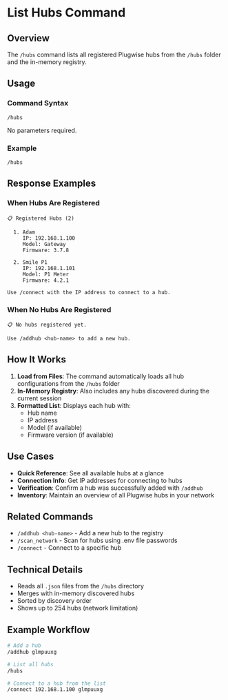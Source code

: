 # List Hubs Command

## Overview

The `/hubs` command lists all registered Plugwise hubs from the `/hubs` folder and the in-memory registry.

## Usage

### Command Syntax

```
/hubs
```

No parameters required.

### Example

```
/hubs
```

## Response Examples

### When Hubs Are Registered

```
📋 Registered Hubs (2)

  1. Adam
     IP: 192.168.1.100
     Model: Gateway
     Firmware: 3.7.8

  2. Smile P1
     IP: 192.168.1.101
     Model: P1 Meter
     Firmware: 4.2.1

Use /connect with the IP address to connect to a hub.
```

### When No Hubs Are Registered

```
📋 No hubs registered yet.

Use /addhub <hub-name> to add a new hub.
```

## How It Works

1. **Load from Files**: The command automatically loads all hub configurations from the `/hubs` folder
2. **In-Memory Registry**: Also includes any hubs discovered during the current session
3. **Formatted List**: Displays each hub with:
   - Hub name
   - IP address
   - Model (if available)
   - Firmware version (if available)

## Use Cases

- **Quick Reference**: See all available hubs at a glance
- **Connection Info**: Get IP addresses for connecting to hubs
- **Verification**: Confirm a hub was successfully added with `/addhub`
- **Inventory**: Maintain an overview of all Plugwise hubs in your network

## Related Commands

- `/addhub <hub-name>` - Add a new hub to the registry
- `/scan_network` - Scan for hubs using .env file passwords
- `/connect` - Connect to a specific hub

## Technical Details

- Reads all `.json` files from the `/hubs` directory
- Merges with in-memory discovered hubs
- Sorted by discovery order
- Shows up to 254 hubs (network limitation)

## Example Workflow

```bash
# Add a hub
/addhub glmpuuxg

# List all hubs
/hubs

# Connect to a hub from the list
/connect 192.168.1.100 glmpuuxg
```
